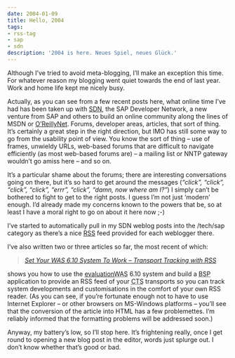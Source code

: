 ```yaml
---
date: 2004-01-09
title: Hello, 2004
tags:
- rss-tag
- sap
- sdn
description: '2004 is here. Neues Spiel, neues Glück.'
---
```


Although I’ve tried to avoid meta-blogging, I’ll make an exception this time. For whatever reason my blogging went quiet towards the end of last year. Work and home life kept me nicely busy.

Actually, as you can see from a few recent posts here, what online time I’ve had has been taken up with [SDN](http://www.sdn.sap.com/ "SAP Developer Network"), the SAP Developer Network, a new venture from SAP and others to build an online community along the lines of MSDN or [O’ReillyNet](http://www.oreillynet.com/). Forums, developer areas, articles, that sort of thing. It’s certainly a great step in the right direction, but IMO has still some way to go from the usability point of view. You know the sort of thing – use of frames, unwieldy URLs, web-based forums that are difficult to navigate efficiently (as most web-based forums are) – a mailing list or NNTP gateway wouldn’t go amiss here – and so on.

It’s a particular shame about the forums; there are interesting conversations going on there, but it’s so hard to get around the messages (*“click”, “click”, “click”, “click”, “errr”, “click”, “damn, now where am I?”*) I simply can’t be bothered to fight to get to the right posts. I guess I’m not just ‘modern’ enough. I’d already made my concerns known to the powers that be, so at least I have a moral right to go on about it here now ;-)

I’ve started to automatically pull in my SDN weblog posts into the /tech/sap category as there’s a nice [RSS](http://www.purl.org/rss/1.0/ "RDF Site Summary 1.0") feed provided for each weblogger there.

I’ve also written two or three articles so far, the most recent of which:

> *[Set Your WAS 6.10 System To Work – Transport Tracking with RSS](https://www.sdn.sap.com/irj/servlet/prt/portal/prtroot/com.sapportals.km.docs/documents/a1-8-4/Set%20Your%20WAS%206%2010%20System%20To%20Work%20-%20Transport%20Tracking%20with%20RSS)*

shows you how to use the [evaluation](http://www.sap.com/solutions/netweaver/linux/eval/was/)<acronym title="Web Application Server">WAS</acronym> 6.10 system and build a <acronym title="Business Server Pages">BSP</acronym> application to provide an RSS feed of your <acronym title="Correction and Transport System">CTS</acronym> transports so you can track system developments and customisations in the comfort of your own RSS reader. (As you can see, if you’re fortunate enough not to have to use Internet Explorer – or other browsers on MS-Windows platforms – you’ll see that the conversion of the article into HTML has a few problemettes. I’m reliably informed that the formatting problems will be addressed soon.)

Anyway, my battery’s low, so I’ll stop here. It’s frightening really, once I get round to opening a new blog post in the editor, words just splurge out. I don’t know whether that’s good or bad.
